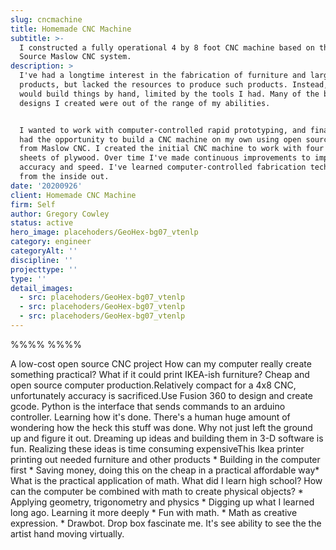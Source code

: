 ```yaml
---
slug: cncmachine
title: Homemade CNC Machine
subtitle: >-
  I constructed a fully operational 4 by 8 foot CNC machine based on the Open
  Source Maslow CNC system.
description: >
  I've had a longtime interest in the fabrication of furniture and large scale
  products, but lacked the resources to produce such products. Instead, I often
  would build things by hand, limited by the tools I had. Many of the best
  designs I created were out of the range of my abilities.


  I wanted to work with computer-controlled rapid prototyping, and finally, I
  had the opportunity to build a CNC machine on my own using open source content
  from Maslow CNC. I created the initial CNC machine to work with four by eight
  sheets of plywood. Over time I've made continuous improvements to improve
  accuracy and speed. I've learned computer-controlled fabrication technology
  from the inside out.
date: '20200926'
client: Homemade CNC Machine
firm: Self
author: Gregory Cowley
status: active
hero_image: placehoders/GeoHex-bg07_vtenlp
category: engineer
categoryAlt: ''
discipline: ''
projecttype: ''
type: ''
detail_images:
  - src: placehoders/GeoHex-bg07_vtenlp
  - src: placehoders/GeoHex-bg07_vtenlp
  - src: placehoders/GeoHex-bg07_vtenlp
---
```

%%%% %%%%

A low-cost open source CNC project
How can my computer really create something practical? What if it could print IKEA-ish furniture?
Cheap and open source computer production.Relatively compact for a 4x8 CNC, unfortunately accuracy is sacrificed.Use Fusion 360 to design and create gcode. Python is the interface that sends commands to an arduino controller.
    Learning how it's done. There's a human huge amount of wondering how the heck this stuff was done. Why not just left the ground up and figure it out.
    Dreaming up ideas and building them in 3-D software is fun. Realizing these ideas is time consuming expensiveThis Ikea printer printing out needed furniture and other products  * Building in the computer first  * Saving money, doing this on the cheap in a practical affordable way* What is the practical application of math. What did I learn high school? How can the computer be combined with math to create physical objects?  * Applying geometry, trigonometry and physics * Digging up what I learned long ago. Learning it more deeply * Fun with math.  * Math as creative expression.  * Drawbot. Drop box fascinate me. It's see ability to see the the artist hand moving virtually.
